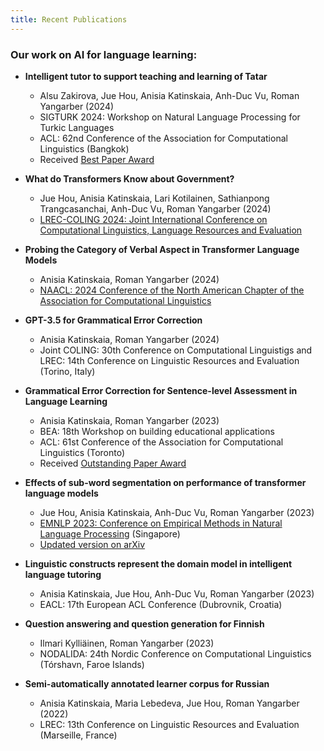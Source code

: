 ```yaml
---
title: Recent Publications
---
```


### Our work on AI for language learning:

- __Intelligent tutor to support teaching and learning of Tatar__
  - Alsu Zakirova, Jue Hou, Anisia Katinskaia, Anh-Duc Vu, Roman Yangarber (2024)
  - SIGTURK 2024: Workshop on Natural Language Processing for Turkic Languages
  - ACL: 62nd Conference of the Association for Computational Linguistics (Bangkok)
  - Received [Best Paper Award](https://sigturk.github.io/workshop/\#_awards)


- __What do Transformers Know about Government?__
  - Jue Hou, Anisia Katinskaia, Lari Kotilainen, Sathianpong Trangcasanchai, Anh-Duc Vu,
    Roman Yangarber (2024)
  - [LREC-COLING 2024: Joint International Conference on Computational Linguistics, Language Resources and Evaluation](https://lrec-coling-2024.org/)


- __Probing the Category of Verbal Aspect in Transformer Language Models__
  - Anisia Katinskaia, Roman Yangarber (2024)
  - [NAACL: 2024 Conference of the North American Chapter of the Association for Computational Linguistics](https://2024.naacl.org/)


- __GPT-3.5 for Grammatical Error Correction__
  - Anisia Katinskaia, Roman Yangarber (2024)
  - Joint COLING: 30th Conference on Computational Linguistigs and LREC: 14th Conference
  on Linguistic Resources and Evaluation (Torino, Italy)


<!--
### Our work on Model Sustainability:
-->

- __Grammatical Error Correction for Sentence-level Assessment in Language Learning__
  - Anisia Katinskaia, Roman Yangarber (2023)
  - BEA: 18th Workshop on building educational applications
  - ACL: 61st Conference of the Association for Computational Linguistics (Toronto)
  - Received [Outstanding Paper Award](https://sig-edu.org/bea/2023\#schedule)
    

- __Effects of sub-word segmentation on performance of transformer language models__
  - Jue Hou, Anisia Katinskaia, Anh-Duc Vu, Roman Yangarber (2023)
  - [EMNLP 2023: Conference on Empirical Methods in Natural Language
    Processing](https://aclanthology.org/2023.emnlp-main.459/) (Singapore)
  - [Updated version on arXiv](https://arxiv.org/abs/2305.05480)


- __Linguistic constructs represent the domain model in intelligent language tutoring__
  - Anisia Katinskaia, Jue Hou, Anh-Duc Vu, Roman Yangarber (2023)
  - EACL: 17th European ACL Conference (Dubrovnik, Croatia)


- __Question answering and question generation for Finnish__
  - Ilmari Kylliäinen, Roman Yangarber (2023)
  - NODALIDA: 24th Nordic Conference on Computational Linguistics (Tórshavn, Faroe Islands)


- __Semi-automatically annotated learner corpus for Russian__
  - Anisia Katinskaia, Maria Lebedeva, Jue Hou, Roman Yangarber (2022)
  - LREC: 13th Conference on Linguistic Resources and Evaluation (Marseille, France)




<!--
### Our work on Information Extraction:

- __Cross-lingual Named Entity Corpus for Slavic Languages__
  - Jakub Piskorski, Michał Marcińczuk, Roman Yangarber
  - [LREC-COLING 2024: Joint International Conference on Computational Linguistics, Language Resources and Evaluation](https://lrec-coling-2024.org/)
  - [Updated version on arXiv](https://arxiv.org/abs/2404.00482)
-->
